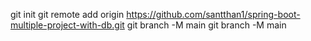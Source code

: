 git init
git remote add origin https://github.com/santthan1/spring-boot-multiple-project-with-db.git
 git branch -M main
git branch -M main
